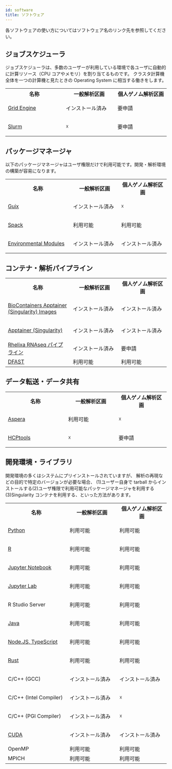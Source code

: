 ```yaml
---
id: software
title: ソフトウェア
---
```


各ソフトウェアの使い方についてはソフトウェア名のリンク先を参照してください。

## ジョブスケジューラ

ジョブスケジューラは、多数のユーザーが利用している環境で各ユーザに自動的に計算リソース（CPU コアやメモリ）を割り当てるものです。 クラスタ計算機全体を一つの計算機と見たときの Operating System に相当する働きをします。

<table>
<tr>
<th width="300">名称</th>
<th width="300">一般解析区画</th>
<th width="300">個人ゲノム解析区画</th>
</tr>
<tr>
<td width="300">

[Grid Engine](/software/grid_engine)
</td>
<td width="300">インストール済み</td>
<td width="300">要申請</td>
</tr>
<tr>
<td width="300">

[Slurm](/software/slurm)
</td>
<td width="300">☓</td>
<td width="300">要申請</td>
</tr>
</table>


## パッケージマネージャ

以下のパッケージマネージャはユーザ権限だけで利用可能です。開発・解析環境の構築が容易になります。

<table>
<tr>
<th width="300">名称</th>
<th width="300">一般解析区画</th>
<th width="300">個人ゲノム解析区画</th>
</tr>

<tr>
<td width="300">

[Guix](/software/guix)
</td>
<td width="300">インストール済み</td>
<td width="300">☓</td>
</tr>


<tr>
<td width="300">

[Spack](/software/spack/install_spack)
</td>
<td width="300">利用可能</td>
<td width="300">利用可能</td>
</tr>

<tr>
<td width="300">

[Environmental Modules](/software/environmental_modules)
</td>
<td width="300">インストール済み</td>
<td width="300">インストール済み</td>
</tr>

</table>



## コンテナ・解析パイプライン



<table>
<tr>
<th width="300">名称</th>
<th width="300">一般解析区画</th>
<th width="300">個人ゲノム解析区画</th>
</tr>
<tr>
<td width="300">

[BioContainers Apptainer (Singularity) Images](BioContainers)

</td>
<td width="300">インストール済み</td>
<td width="300">インストール済み</td>
</tr>


<tr>
<td width="300">

[Apptainer (Singularity)](Apptainer)
</td>
<td width="300">インストール済み</td>
<td width="300">インストール済み</td>
</tr>
<tr>
<td width="300"><a href="https://sc.ddbj.nig.ac.jp/advanced_guides/Rhelixa_RNAseq">Rhelixa RNAseq パイプライン</a></td>
<td width="300">インストール済み</td>
<td width="300">要申請</td>
</tr>
<tr>
<td width="300"><a href="https://sc.ddbj.nig.ac.jp/advanced_guides/advanced_guide#dfast">DFAST</a></td>
<td width="300">利用可能</td>
<td width="300">利用可能</td>
</tr>
</table>



## データ転送・データ共有

<table>
<tr>
<th width="300">名称</th>
<th width="300">一般解析区画</th>
<th width="300">個人ゲノム解析区画</th>
</tr>
<tr>
<td width="300">

[Aspera](./aspera/aspera.md)

</td>
<td width="300">利用可能</td>
<td width="300">☓</td>
</tr>
<tr>
<td width="300">

[HCPtools](./HCPtools/hcptools.md)

</td>
<td width="300">☓</td>
<td width="300">要申請</td>
</tr>
</table>



## 開発環境・ライブラリ

開発環境の多くはシステムにプリインストールされていますが、
解析の再現などの目的で特定のバージョンが必要な場合、
(1)ユーザー自身で tarball からインストールする(2)ユーザ権限で利用可能なパッケージマネージャを利用する(3)Singularity コンテナを利用する、といった方法があります。


<table>
<tr>
<th width="300">名称</th>
<th width="300">一般解析区画</th>
<th width="300">個人ゲノム解析区画</th>
</tr>
<tr>
<td width="300">

[Python](python)

</td>
<td width="300">利用可能</td>
<td width="300">利用可能</td>
</tr>
<tr>
<td width="300">

[R](R)

</td>
<td width="300">利用可能</td>
<td width="300">利用可能</td>
</tr>
<tr>
<td width="300">

[Jupyter Notebook](jupyter_notebook)

</td>
<td width="300">利用可能</td>
<td width="300">利用可能</td>
</tr>
<tr>
<td width="300">

[Jupyter Lab](jupyter_lab)

</td>
<td width="300">利用可能</td>
<td width="300">利用可能</td>
</tr>
<tr>
<td width="300">

R Studio Server

</td>
<td width="300">利用可能</td>
<td width="300">利用可能</td>
</tr>

<tr>
<td width="300">

[Java](java)

</td>

<td width="300">利用可能</td>
<td width="300">利用可能</td>
</tr>
<tr>
<td width="300">

[Node.JS, TypeScript](typescript)
</td>
<td width="300">利用可能</td>
<td width="300">利用可能</td>
</tr>
<tr>
<td width="300">

[Rust](rust)

</td>
<td width="300">利用可能</td>
<td width="300">利用可能</td>
</tr>
<tr>
<td width="300">

C/C++ (GCC)

</td>
<td width="300">インストール済み</td>
<td width="300">インストール済み</td>
</tr>
<tr>
<td width="300">

C/C++ (Intel Compiler)

</td>
<td width="300">インストール済み</td>
<td width="300">☓</td>

</tr>
<tr>
<td width="300">

C/C++ (PGI Compiler)

</td>
<td width="300">インストール済み</td>
<td width="300">☓</td>
</tr>
<tr>
<td width="300">

[CUDA](/software/cuda)
</td>
<td width="300">インストール済み</td>
<td width="300">インストール済み</td>
</tr>
<tr>
<td width="300">OpenMP</td>
<td width="300">利用可能</td>
<td width="300">利用可能</td>
</tr>
<tr>
<td width="300">MPICH</td>
<td width="300">利用可能</td>
<td width="300">利用可能</td>
</tr>

</table>
